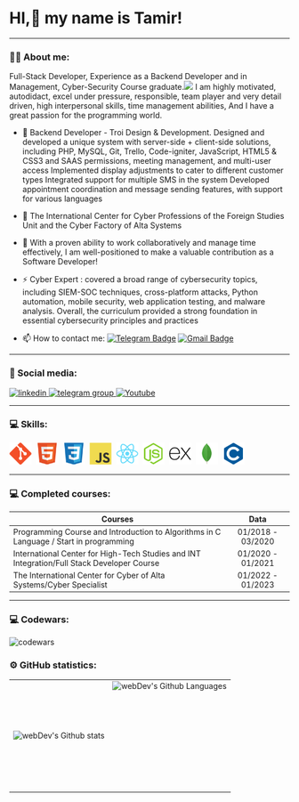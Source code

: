 # HI,👋 my name is Tamir!

---

### 👨‍💻 About me:
Full-Stack Developer, Experience as a Backend Developer and in Management, Cyber-Security Course graduate.<img src="https://media.giphy.com/media/WUlplcMpOCEmTGBtBW/giphy.gif" width="30px">
I am highly motivated, autodidact, excel under pressure, responsible, team player and very detail driven, high interpersonal skills, time management abilities, And I have a great passion for the programming world.



- 🔭 Backend Developer - Troi Design & Development.
  Designed and developed a unique system with server-side + client-side solutions, including PHP, MySQL, Git, Trello, Code-igniter, JavaScript, HTML5 & CSS3 and SAAS
  permissions, meeting management, and multi-user access
  Implemented display adjustments to cater to different customer types
  Integrated support for multiple SMS in the system
  Developed appointment coordination and message sending features, with support for various languages

- 🌱 The International Center for Cyber Professions of the Foreign Studies Unit and the Cyber Factory of
  Alta Systems

- 👯 With a proven ability to work
  collaboratively and manage time effectively, I am well-positioned to make a valuable contribution as a
  Software Developer!

- ⚡ Cyber Expert :
  covered a broad range of cybersecurity topics, including SIEM-SOC techniques, cross-platform
  attacks, Python automation, mobile security, web application testing, and malware analysis. Overall, the
  curriculum provided a strong foundation in essential cybersecurity principles and practices

- 📫 How to contact me: [![Telegram Badge](https://img.shields.io/badge/-timorust-blue?style=flat&logo=Telegram&logoColor=white)](https://t.me/timorust) [![Gmail Badge](https://img.shields.io/badge/-Gmail-red?style=flat&logo=Gmail&logoColor=white)](mailto:timorust1@gmail.com)

---

### 🤝 Social media:

  <div id="badges">
    <a href="https://www.linkedin.com/in/tamir-rustamov-b4240561/" target="_blank">
      <img src="https://cdn-icons-png.flaticon.com/512/2504/2504799.png" width="40" height="40" alt="linkedin" />
    </a>
    <a href="https://t.me/timorust" target="_blank">
      <img src="https://cdn-icons-png.flaticon.com/512/2111/2111646.png" width="40" height="40" alt="telegram group" />
    </a>
    <a href="https://www.youtube.com/channel/UCfzfs0dVGU1pb-bkfKWNeFA" target="_blank">
      <img src="https://cdn-icons-png.flaticon.com/512/3670/3670147.png" width="40" height="40" alt="Youtube"/>
    </a>
   
  </div>

---

### 💻 Skills:

<div>
  <img src="https://github.com/devicons/devicon/blob/master/icons/git/git-original.svg" title="git" alt="git" width="40" height="40"/>&nbsp
  <img src="https://github.com/devicons/devicon/blob/master/icons/html5/html5-original.svg" title="html5" alt="html5" width="40" height="40"/>&nbsp
  <img src="https://github.com/devicons/devicon/blob/master/icons/css3/css3-original.svg" title="css" alt="css" width="40" height="40"/>&nbsp
  <img src="https://github.com/devicons/devicon/blob/master/icons/javascript/javascript-original.svg" title="javascript" alt="javascript" width="40" height="40"/>&nbsp
  <img src="https://github.com/devicons/devicon/blob/master/icons/react/react-original.svg" title="reactjs" alt="reactjs" width="40" height="40"/>&nbsp
  <img src="https://github.com/devicons/devicon/blob/master/icons/nodejs/nodejs-original.svg" title="nodejs" alt="nodejs" width="40" height="40"/>&nbsp
  <img src="https://github.com/devicons/devicon/blob/master/icons/express/express-original.svg" title="express" alt="express" width="40" height="40"/>&nbsp
  <img src="https://github.com/devicons/devicon/blob/master/icons/mongodb/mongodb-original.svg" title="mongodb" alt="mongodb" width="40" height="40"/>&nbsp
  <img src="https://github.com/devicons/devicon/blob/master/icons/c/c-plain.svg" title="C" alt="C" width="40" height="40"/>&nbsp;
</div>

---

<!-- ### 🛠 Tools:

<div>
  <img src="https://upload.wikimedia.org/wikipedia/commons/9/90/DaVinci_Resolve_17_logo.svg" title="DaVinci Resolve" alt="DaVinci Resolve" width="40" height="40"/>&nbsp;
  <img src="https://github.com/devicons/devicon/blob/master/icons/photoshop/photoshop-plain.svg" title="photoshop" alt="photoshop" width="40" height="40"/>&nbsp;
  <img src="https://github.com/devicons/devicon/blob/master/icons/canva/canva-original.svg" title="canva" alt="canva" width="40" height="40"/>&nbsp;
  <img src="https://github.com/devicons/devicon/blob/master/icons/figma/figma-original.svg" title="figma" alt="figma" width="40" height="40"/>&nbsp;
  <img src="https://upload.wikimedia.org/wikipedia/commons/9/9e/YouTube_Logo_%282013-2017%29.svg" title="YouTube" alt="YouTube" width="40" height="40"/>&nbsp;
  <img src="https://github.com/devicons/devicon/blob/master/icons/raspberrypi/raspberrypi-original.svg" title="raspberrypi" alt="raspberrypi" width="40" height="40"/>&nbsp;
</div>

--- -->

### 💻 Completed courses:

| Courses                                                                                    |       Data        |
| ------------------------------------------------------------------------------------------ | :---------------: |
| Programming Course and Introduction to Algorithms in C Language / Start in programming     | 01/2018 - 03/2020 |
| International Center for High-Tech Studies and INT Integration/Full Stack Developer Course | 01/2020 - 01/2021 |
| The International Center for Cyber of Alta Systems/Cyber Specialist                        | 01/2022 - 01/2023 |

---

### 💻 Codewars:

![codewars](https://www.codewars.com/users/timorust/badges/large)

### ⚙️ GitHub statistics:

<table>
  <tr>
    <td>
      <img align="left" src="http://github-readme-streak-stats.herokuapp.com?user=timorust&theme=dark&background=000000" alt="webDev's Github stats" />
    </td>
    <td>
      <img height="195px" align="right" alt="webDev's Github Languages" src="https://github-readme-stats-sigma-five.vercel.app/api/top-langs/?username=timorust&layout=compact&theme=vision-friendly-dark" />
    </td>
  </tr>
</table>
